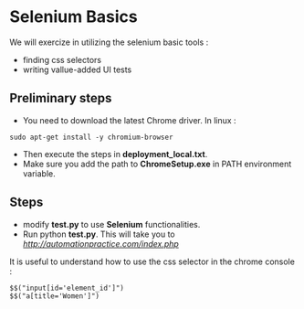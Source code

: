 # Selenium Basics

We will exercize in utilizing the selenium basic tools :
- finding css selectors
- writing vallue-added UI tests


## Preliminary steps
- You need to download the latest Chrome driver. 
In linux :
```
sudo apt-get install -y chromium-browser
```
- Then execute the steps in **deployment_local.txt**.
- Make sure you add the path to **ChromeSetup.exe** in PATH environment variable.


## Steps
- modify **test.py** to use **Selenium** functionalities.
- Run python **test.py**. This will take you to *http://automationpractice.com/index.php* 


It is useful to understand how to use the css selector in the chrome console : 
```
$$("input[id='element_id']")
$$("a[title='Women']")
```

